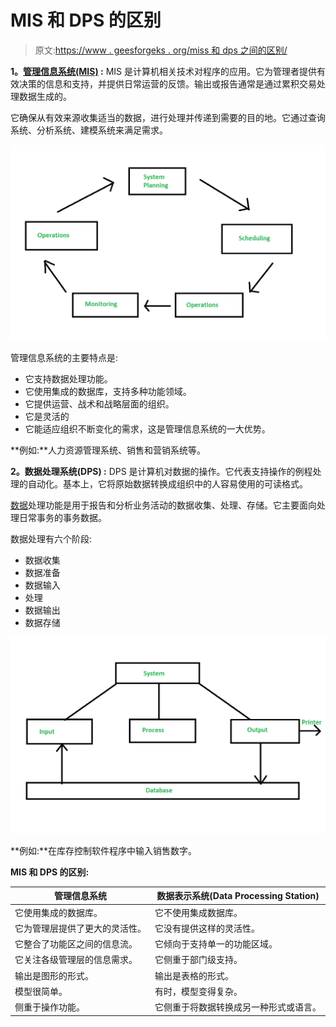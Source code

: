 # MIS 和 DPS 的区别

> 原文:[https://www . geesforgeks . org/miss 和 dps 之间的区别/](https://www.geeksforgeeks.org/difference-between-mis-and-dps/)

**1。[管理信息系统(MIS)](https://www.geeksforgeeks.org/management-information-system-mis/) :**
MIS 是计算机相关技术对程序的应用。它为管理者提供有效决策的信息和支持，并提供日常运营的反馈。输出或报告通常是通过累积交易处理数据生成的。

它确保从有效来源收集适当的数据，进行处理并传递到需要的目的地。它通过查询系统、分析系统、建模系统来满足需求。

![](img/9c7eba80f39a5605ffdeb0f4f932e22f.png)

管理信息系统的主要特点是:

*   它支持数据处理功能。
*   它使用集成的数据库，支持多种功能领域。
*   它提供运营、战术和战略层面的组织。
*   它是灵活的
*   它能适应组织不断变化的需求，这是管理信息系统的一大优势。

**例如:**人力资源管理系统、销售和营销系统等。

**2。数据处理系统(DPS) :**
DPS 是计算机对数据的操作。它代表支持操作的例程处理的自动化。基本上，它将原始数据转换成组织中的人容易使用的可读格式。

[数据](https://www.geeksforgeeks.org/what-is-data/)处理功能是用于报告和分析业务活动的数据收集、处理、存储。它主要面向处理日常事务的事务数据。

数据处理有六个阶段:

*   数据收集
*   数据准备
*   数据输入
*   处理
*   数据输出
*   数据存储

![](img/769be43405339bd7e7b364b7ffc92db9.png)

**例如:**在库存控制软件程序中输入销售数字。

**MIS 和 DPS 的区别:**

<center>

| 管理信息系统 | 数据表示系统(Data Processing Station) |
| --- | --- |
| 它使用集成的数据库。 | 它不使用集成数据库。 |
| 它为管理层提供了更大的灵活性。 | 它没有提供这样的灵活性。 |
| 它整合了功能区之间的信息流。 | 它倾向于支持单一的功能区域。 |
| 它关注各级管理层的信息需求。 | 它侧重于部门级支持。 |
| 输出是图形的形式。 | 输出是表格的形式。 |
| 模型很简单。 | 有时，模型变得复杂。 |
| 侧重于操作功能。 | 它侧重于将数据转换成另一种形式或语言。 |

</center>